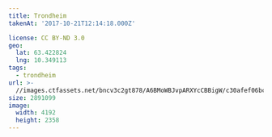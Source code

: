 ```yaml
---
title: Trondheim
takenAt: '2017-10-21T12:14:18.000Z'

license: CC BY-ND 3.0
geo:
  lat: 63.422824
  lng: 10.349113
tags:
  - trondheim
url: >-
  //images.ctfassets.net/bncv3c2gt878/A6BMoWBJvpARXYcCBBigW/c30afef06bce33463e01b41dfa660318/trondheim_24006989498_o
size: 2891099
image:
  width: 4192
  height: 2358
---
```

